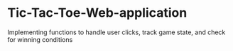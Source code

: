 # Tic-Tac-Toe-Web-application
Implementing functions to handle user clicks, track game state, and check for winning conditions

